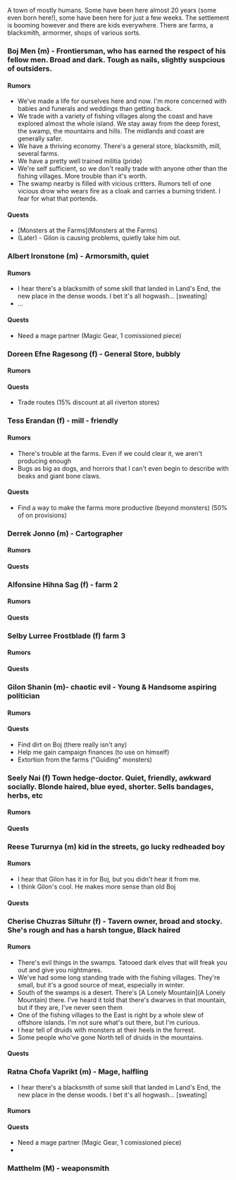 A town of mostly humans. Some have been here almost 20 years (some even born here!), some have been here for just a few weeks.
The settlement is booming however and there are kids everywhere. There are farms, a blacksmith, armormer, shops of various sorts.

### Boj Men (m) - Frontiersman, who has earned the respect of his fellow men. Broad and dark. Tough as nails, slightly suspcious of outsiders.
#### Rumors
* We've made a life for ourselves here and now. I'm more concerned with babies and funerals and weddings than getting back.
* We trade with a variety of fishing villages along the coast and have explored almost the whole island. We stay away from the deep forest, the swamp, the mountains and hills. The midlands and coast are generally safer.
* We have a thriving economy. There's a general store, blacksmith, mill, several farms.
* We have a pretty well trained militia (pride)
* We're self sufficient, so we don't really trade with anyone other than the fishing villages. More trouble than it's worth.
* The swamp nearby is filled with vicious critters. Rumors tell of one vicious drow who wears fire as a cloak and carries a burning trident. I fear for what that portends.
#### Quests
* [Monsters at the Farms](Monsters at the Farms)
* (Later) - Gilon is causing problems, quietly take him out.

### Albert Ironstone (m) - Armorsmith, quiet
#### Rumors
* I hear there's a blacksmith of some skill that landed in Land's End, the new place in the dense woods. I bet it's all hogwash... [sweating]
* ...

#### Quests
* Need a mage partner (Magic Gear, 1 comissioned piece)

### Doreen Efne Ragesong (f) - General Store, bubbly
#### Rumors
#### Quests
* Trade routes (15% discount at all riverton stores)

### Tess Erandan (f) - mill - friendly
#### Rumors
* There's trouble at the farms. Even if we could clear it, we aren't producing enough
* Bugs as big as dogs, and horrors that I can't even begin to describe with beaks and giant bone claws.
#### Quests
* Find a way to make the farms more productive (beyond monsters) (50% of on provisions)

### Derrek Jonno (m) - Cartographer
#### Rumors
#### Quests

### Alfonsine Hihna Sag (f) - farm 2
#### Rumors
#### Quests

### Selby Lurree Frostblade (f) farm 3
#### Rumors
#### Quests

### Gilon Shanin (m)- chaotic evil - Young & Handsome aspiring politician
#### Rumors
#### Quests
* Find dirt on Boj (there really isn't any)
* Help me gain campaign finances (to use on himself)
* Extortion from the farms ("Guiding" monsters)

### Seely Nai (f) Town hedge-doctor. Quiet, friendly, awkward socially. Blonde haired, blue eyed, shorter. Sells bandages, herbs, etc
#### Rumors
#### Quests

### Reese Tururnya (m) kid in the streets, go lucky redheaded boy
#### Rumors
* I hear that Gilon has it in for Boj, but you didn't hear it from me.
* I think Gilon's cool. He makes more sense than old Boj
#### Quests

### Cherise Chuzras Siltuhr (f) - Tavern owner, broad and stocky. She's rough and has a harsh tongue, Black haired
#### Rumors
* There's evil things in the swamps. Tatooed dark elves that will freak you out and give you nightmares.
* We've had some long standing trade with the fishing villages. They're small, but it's a good source of meat, especially in winter.
* South of the swamps is a desert. There's [A Lonely Mountain](A Lonely Mountain) there. I've heard it told that there's dwarves in that mountain, but if they are, I've never seen them
* One of the fishing villages to the East is right by a whole slew of offshore islands. I'm not sure what's out there, but I'm curious.
* I hear tell of druids with monsters at their heels in the forrest.
* Some people who've gone North tell of druids in the mountains.
#### Quests

### Ratna Chofa Vaprikt (m) - Mage, halfling
* I hear there's a blacksmith of some skill that landed in Land's End, the new place in the dense woods. I bet it's all hogwash... [sweating]
#### Rumors
#### Quests
* Need a mage partner (Magic Gear, 1 comissioned piece)
* 

### Matthelm (M) - weaponsmith
